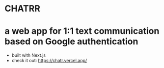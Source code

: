 # CHATRR 
# a web app for 1:1 text communication based on Google authentication
- built with Next.js
- check it out: https://chatr.vercel.app/
